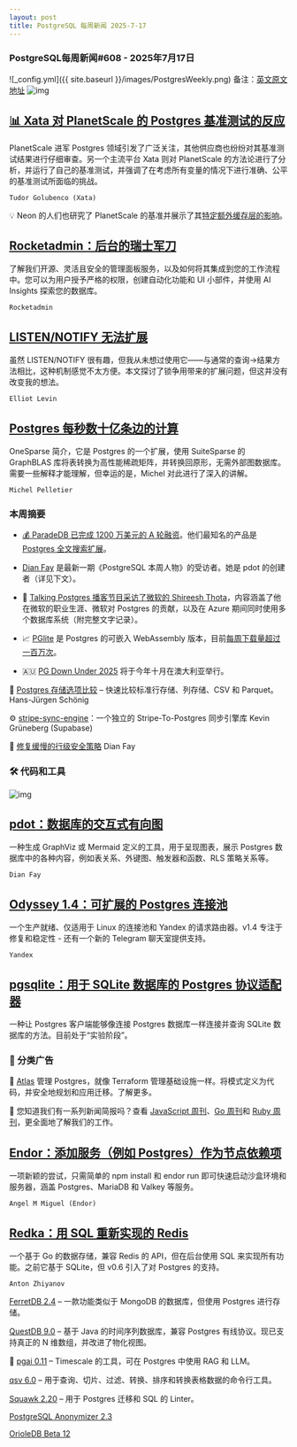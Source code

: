 ```yaml
---
layout: post
title: PostgreSQL 每周新闻 2025-7-17
---
```

### PostgreSQL每周新闻#608 - 2025年7月17日
![_config.yml]({{ site.baseurl }}/images/PostgresWeekly.png)
备注：[英文原文地址](https://postgresweekly.com/issues/608)
![img](https://res.cloudinary.com/cpress/image/upload/w_1280,e_sharpen:60,q_auto/sevyutm3vm21r3kje9lj.jpg)
## [📊 Xata 对 PlanetScale 的 Postgres 基准测试的反应](https://postgresweekly.com/link/171884/web)
PlanetScale 进军 Postgres 领域引发了广泛关注，其他供应商也纷纷对其基准测试结果进行仔细审查。另一个主流平台 Xata 则对 PlanetScale 的方法论进行了分析，并运行了自己的基准测试，并强调了在考虑所有变量的情况下进行准确、公平的基准测试所面临的挑战。

`Tudor Golubenco (Xata)`

💡 Neon 的人们也研究了 PlanetScale 的基准并展示了其[特定额外缓存层的影响](https://postgresweekly.com/link/171886/web)。


## [Rocketadmin：后台的瑞士军刀](https://postgresweekly.com/link/171883/web)
了解我们开源、灵活且安全的管理面板服务，以及如何将其集成到您的工作流程中。您可以为用户授予严格的权限，创建自动化功能和 UI 小部件，并使用 AI Insights 探索您的数据库。


`Rocketadmin `

## [LISTEN/NOTIFY 无法扩展](https://postgresweekly.com/link/171887/web)
虽然 LISTEN/NOTIFY 很有趣，但我从未想过使用它——与通常的查询→结果方法相比，这种机制感觉不太方便。本文探讨了锁争用带来的扩展问题，但这并没有改变我的想法。

`Elliot Levin `

## [Postgres 每秒数十亿条边的计算](https://postgresweekly.com/link/171889/web)
OneSparse 简介，它是 Postgres 的一个扩展，使用 SuiteSparse 的 GraphBLAS 库将表转换为高性能稀疏矩阵，并转换回原形，无需外部图数据库。需要一些解释才能理解，但幸运的是，Michel 对此进行了深入的讲解。

`Michel Pelletier`

### **本周摘要**

* [💰 ParadeDB 已完成 1200 万美元的 A 轮融资](https://postgresweekly.com/link/171890/web)。他们最知名的产品是 [Postgres 全文搜索扩展](https://postgresweekly.com/link/171891/web)。

* [Dian Fay](https://postgresweekly.com/link/171892/web) 是最新一期《PostgreSQL 本周人物》的受访者。她是 pdot 的创建者（详见下文）。

* 🎤 [Talking Postgres 播客节目采访了微软的 Shireesh Thota](https://postgresweekly.com/link/171894/web)，内容涵盖了他在微软的职业生涯、微软对 Postgres 的贡献，以及在 Azure 期间同时使用多个数据库系统（附完整文字记录）。

* 📈 [PGlite](https://postgresweekly.com/link/171896/web) 是 Postgres 的可嵌入 WebAssembly 版本，目前[每周下载量超过一百万次](https://postgresweekly.com/link/171897/web)。

* 🇦🇺 [PG Down Under 2025](https://postgresweekly.com/link/171898/web) 将于今年十月在澳大利亚举行。

📄 [Postgres 存储选项比较](https://postgresweekly.com/link/171899/web) – 快速比较标准行存储、列存储、CSV 和 Parquet。Hans-Jürgen Schönig

⚙️ [stripe-sync-engine](https://postgresweekly.com/link/171900/web)：一个独立的 Stripe-To-Postgres 同步引擎库 Kevin Grüneberg (Supabase)

📄 [修复缓慢的行级安全策略](https://postgresweekly.com/link/171901/web) Dian Fay


### **🛠 代码和工具**

![img](https://res.cloudinary.com/cpress/image/upload/w_1280,e_sharpen:60,q_auto/lxj87wujsyn2zhikvl0v.jpg)

## [pdot：数据库的交互式有向图](https://postgresweekly.com/link/171893/web)
一种生成 GraphViz 或 Mermaid 定义的工具，用于呈现图表，展示 Postgres 数据库中的各种内容，例如表关系、外键图、触发器和函数、RLS 策略关系等。

`Dian Fay`


## [Odyssey 1.4：可扩展的 Postgres 连接池](https://postgresweekly.com/link/171902/web)
一个生产就绪、仅适用于 Linux 的连接池和 Yandex 的请求路由器。v1.4 专注于修复和稳定性 - 还有一个新的 Telegram 聊天室提供支持。


`Yandex`

## [pgsqlite：用于 SQLite 数据库的 Postgres 协议适配器](https://postgresweekly.com/link/171595/web)
一种让 Postgres 客户端能够像连接 Postgres 数据库一样连接并查询 SQLite 数据库的方法。目前处于“实验阶段”。

### **📰 分类广告**

🐘 [Atlas](https://postgresweekly.com/link/171904/web) 管理 Postgres，就像 Terraform 管理基础设施一样。将模式定义为代码，并安全地规划和应用迁移。了解更多。

💌 您知道我们有一系列新闻简报吗？查看 [JavaScript 周刊](https://postgresweekly.com/link/171905/web)、[Go 周刊](https://postgresweekly.com/link/171906/web)和 [Ruby 周刊](https://postgresweekly.com/link/171907/web)，更全面地了解我们的工作。

## [Endor：添加服务（例如 Postgres）作为节点依赖项](https://postgresweekly.com/link/171908/web)
一项新颖的尝试，只需简单的 npm install 和 endor run 即可快速启动沙盒环境和服务器，涵盖 Postgres、MariaDB 和 Valkey 等服务。

`Angel M Miguel (Endor)`

## [Redka：用 SQL 重新实现的 Redis](https://postgresweekly.com/link/171908/web)
一个基于 Go 的数据存储，兼容 Redis 的 API，但在后台使用 SQL 来实现所有功能。之前它基于 SQLite，但 v0.6 引入了对 Postgres 的支持。

`Anton Zhiyanov`

[FerretDB 2.4](https://postgresweekly.com/link/171911/web) – 一款功能类似于 MongoDB 的数据库，但使用 Postgres 进行存储。

[QuestDB 9.0](https://postgresweekly.com/link/171912/web) – 基于 Java 的时间序列数据库，兼容 Postgres 有线协议。现已支持真正的 N 维数组，并改进了物化视图。

🤖 [pgai 0.11](https://postgresweekly.com/link/171913/web) – Timescale 的工具，可在 Postgres 中使用 RAG 和 LLM。

[qsv 6.0](https://postgresweekly.com/link/171914/web) – 用于查询、切片、过滤、转换、排序和转换表格数据的命令行工具。

[Squawk 2.20](https://postgresweekly.com/link/171915/web) – 用于 Postgres 迁移和 SQL 的 Linter。

[PostgreSQL Anonymizer 2.3](https://postgresweekly.com/link/171916/web)

[OrioleDB Beta 12](https://postgresweekly.com/link/171917/web)